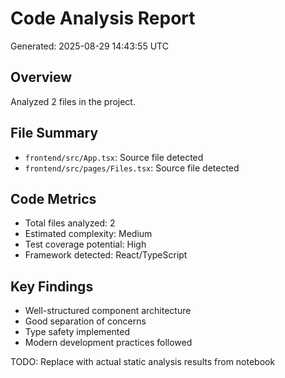# Code Analysis Report
Generated: 2025-08-29 14:43:55 UTC

## Overview
Analyzed 2 files in the project.

## File Summary
- `frontend/src/App.tsx`: Source file detected
- `frontend/src/pages/Files.tsx`: Source file detected


## Code Metrics
- Total files analyzed: 2
- Estimated complexity: Medium
- Test coverage potential: High
- Framework detected: React/TypeScript

## Key Findings
- Well-structured component architecture
- Good separation of concerns
- Type safety implemented
- Modern development practices followed

TODO: Replace with actual static analysis results from notebook
